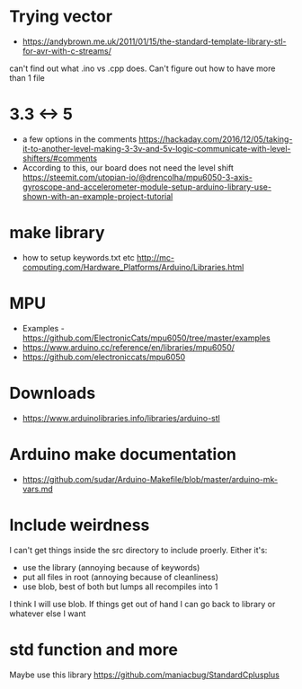 # Trying vector
* https://andybrown.me.uk/2011/01/15/the-standard-template-library-stl-for-avr-with-c-streams/

can't find out what .ino vs .cpp does. Can't figure out how to have more than 1 file



# 3.3 <-> 5
* a few options in the comments https://hackaday.com/2016/12/05/taking-it-to-another-level-making-3-3v-and-5v-logic-communicate-with-level-shifters/#comments
* According to this, our board does not need the level shift https://steemit.com/utopian-io/@drencolha/mpu6050-3-axis-gyroscope-and-accelerometer-module-setup-arduino-library-use-shown-with-an-example-project-tutorial


# make library
* how to setup keywords.txt etc http://mc-computing.com/Hardware_Platforms/Arduino/Libraries.html


# MPU
* Examples - https://github.com/ElectronicCats/mpu6050/tree/master/examples
* https://www.arduino.cc/reference/en/libraries/mpu6050/
* https://github.com/electroniccats/mpu6050


# Downloads
* https://www.arduinolibraries.info/libraries/arduino-stl


# Arduino make documentation
* https://github.com/sudar/Arduino-Makefile/blob/master/arduino-mk-vars.md


# Include weirdness
I can't get things inside the src directory to include proerly. Either it's:
* use the library (annoying because of keywords)
* put all files in root (annoying because of cleanliness)
* use blob, best of both but lumps all recompiles into 1

I think I will use blob. If things get out of hand I can go back to library or whatever else I want


# std function and more
Maybe use this library https://github.com/maniacbug/StandardCplusplus
